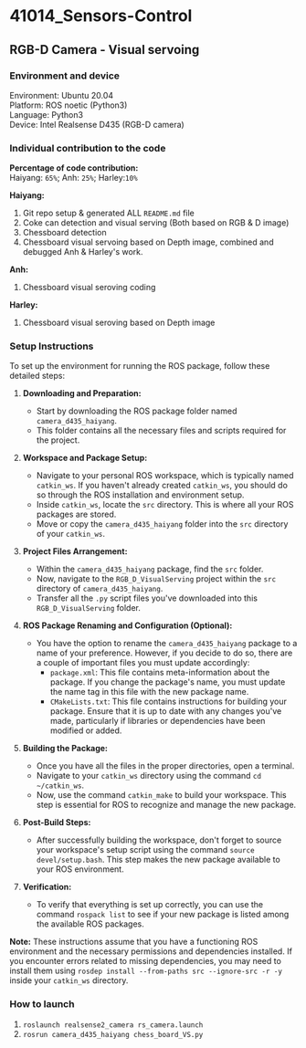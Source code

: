 # 41014_Sensors-Control

## RGB-D Camera - Visual servoing

### Environment and device
Environment: Ubuntu 20.04 <br> Platform: ROS noetic (Python3) <br> Language: Python3 <br> Device: Intel Realsense D435 (RGB-D camera)

### Individual contribution to the code
**Percentage of code contribution:** <br>
Haiyang: `65%`; Anh: `25%`; Harley:`10%`

**Haiyang:**
1. Git repo setup & generated ALL `README.md` file
2. Coke can detection and visual serving (Both based on RGB & D image)
3. Chessboard detection
4. Chessboard visual servoing based on Depth image, combined and debugged Anh & Harley's work.
   
**Anh:**
1. Chessboard visual seroving coding

**Harley:**
1. Chessboard visual seroving based on Depth image

### Setup Instructions

To set up the environment for running the ROS package, follow these detailed steps:

1. **Downloading and Preparation:**
   - Start by downloading the ROS package folder named `camera_d435_haiyang`.
   - This folder contains all the necessary files and scripts required for the project.

2. **Workspace and Package Setup:**
   - Navigate to your personal ROS workspace, which is typically named `catkin_ws`. If you haven't already created `catkin_ws`, you should do so through the ROS installation and environment setup.
   - Inside `catkin_ws`, locate the `src` directory. This is where all your ROS packages are stored.
   - Move or copy the `camera_d435_haiyang` folder into the `src` directory of your `catkin_ws`.

3. **Project Files Arrangement:**
   - Within the `camera_d435_haiyang` package, find the `src` folder.
   - Now, navigate to the `RGB_D_VisualServing` project within the `src` directory of `camera_d435_haiyang`.
   - Transfer all the `.py` script files you've downloaded into this `RGB_D_VisualServing` folder.

4. **ROS Package Renaming and Configuration (Optional):**
   - You have the option to rename the `camera_d435_haiyang` package to a name of your preference. However, if you decide to do so, there are a couple of important files you must update accordingly:
     - `package.xml`: This file contains meta-information about the package. If you change the package's name, you must update the name tag in this file with the new package name.
     - `CMakeLists.txt`: This file contains instructions for building your package. Ensure that it is up to date with any changes you've made, particularly if libraries or dependencies have been modified or added.

5. **Building the Package:**
   - Once you have all the files in the proper directories, open a terminal.
   - Navigate to your `catkin_ws` directory using the command `cd ~/catkin_ws`.
   - Now, use the command `catkin_make` to build your workspace. This step is essential for ROS to recognize and manage the new package.

6. **Post-Build Steps:**
   - After successfully building the workspace, don't forget to source your workspace's setup script using the command `source devel/setup.bash`. This step makes the new package available to your ROS environment.

7. **Verification:**
   - To verify that everything is set up correctly, you can use the command `rospack list` to see if your new package is listed among the available ROS packages.

**Note:** These instructions assume that you have a functioning ROS environment and the necessary permissions and dependencies installed. If you encounter errors related to missing dependencies, you may need to install them using `rosdep install --from-paths src --ignore-src -r -y` inside your `catkin_ws` directory.

### How to launch
1. `roslaunch realsense2_camera rs_camera.launch`
2. `rosrun camera_d435_haiyang chess_board_VS.py`

